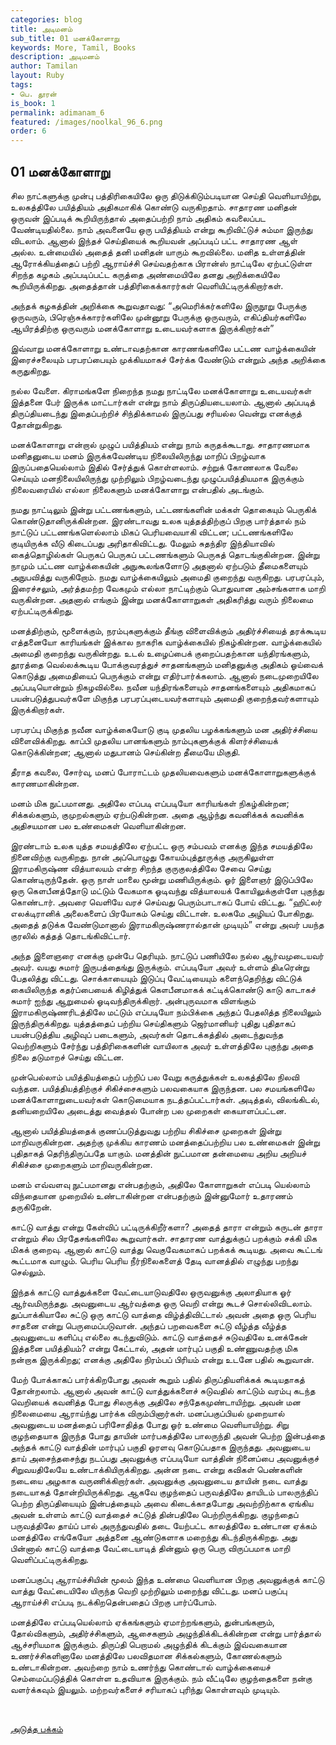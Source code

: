 ```yaml
---
categories: blog
title: அடிமனம்
sub_title: 01 மனக்கோளாறு
keywords: More, Tamil, Books
description: அடிமனம்
author: Tamilan
layout: Ruby
tags:
- பெ. தூரன்
is_book: 1
permalink: adimanam_6
featured: /images/noolkal_96_6.png
order: 6
---
```



## 01 மனக்கோளாறு

சில நாட்களுக்கு முன்பு பத்திரிகையிலே ஒரு திடுக்கிடும்படியான செய்தி வெளியாயிற்று, உலகத்திலே பயித்தியம் அதிகமாகிக் கொண்டு வருகிறதாம். சாதாரண மனிதன் ஒருவன் இப்படிக் கூறியிருந்தால் அதைப்பற்றி நாம் அதிகம் கவலைப்பட வேண்டியதில்லை. நாம் அவனையே ஒரு பயித்தியம் என்று கூறிவிட்டுச் சும்மா இருந்து விடலாம். ஆனால் இந்தச் செய்தியைக் கூறியவன் அப்படிப் பட்ட சாதாரண ஆள் அல்ல. உன்மையில் அதைத் தனி மனிதன் யாரும் கூறவில்லை. மனித உள்ளத்தின் ஆரோக்கியத்தைப் பற்றி ஆராய்ச்சி செய்வதற்காக பிரான்ஸ் நாட்டிலே ஏற்பட்டுள்ள சிறந்த கழகம் அப்படிப்பட்ட கருத்தை அண்மையிலே தனது அறிக்கையிலே கூறியிருக்கிறது. அதைத்தான் பத்திரிகைக்காரர்கள் வெளியிட்டிருக்கிறார்கள்.

அந்தக் கழகத்தின் அறிக்கை கூறுவதாவது: “அமெரிக்கர்களிலே இருநூறு பேருக்கு ஒருவரும், பிரெஞ்சுக்காரர்களிலே முன்னூறு பேருக்கு ஒருவரும், எகிப்தியர்களிலே ஆயிரத்திற்கு ஒருவரும் மனக்கோளாறு உடையவர்களாக இருக்கிறார்கள்”

இவ்வாறு மனக்கோளாறு உண்டாவதற்கான காரணங்களிலே பட்டண வாழ்க்கையின் இரைச்சலையும் பரபரப்பையும் முக்கியமாகச் சேர்க்க வேண்டும் என்றும் அந்த அறிக்கை கருதுகிறது.

நல்ல வேளை. கிராமங்களே நிறைந்த நமது நாட்டிலே மனக்கோளாறு உடையவர்கள் இத்தனை பேர் இருக்க மாட்டார்கள் என்று நாம் திருப்தியடையலாம். ஆனால் அப்படித் திருப்தியடைந்து இதைப்பற்றிச் சிந்திக்காமல் இருப்பது சரியல்ல வென்று எனக்குத் தோன்றுகிறது.

மனக்கோளாறு என்றால் முழுப் பயித்தியம் என்று நாம் கருதக்கூடாது. சாதாரணமாக மனிதனுடைய மனம் இருக்கவேண்டிய நிலையிலிருந்து மாறிப் பிறழ்வாக இருப்பதையெல்லாம் இதில் சேர்த்துக் கொள்ளலாம். சற்றுக் கோணலாக வேலை செய்யும் மனநிலையிலிருந்து முற்றிலும் பிறழ்வடைந்து முழுப்பயித்தியமாக இருக்கும் நிலைவரையில் எல்லா நிலைகளும் மனக்கோளாறு என்பதில் அடங்கும்.

நமது நாட்டிலும் இன்று பட்டணங்களும், பட்டணங்களின் மக்கள் தொகையும் பெருகிக் கொண்டுதானிருக்கின்றன. இரண்டாவது உலக யுத்தத்திற்குப் பிறகு பார்த்தால் நம் நாட்டுப் பட்டணங்களெல்லாம் மிகப் பெரியவையாகி விட்டன; பட்டணங்களிலே குடியிருக்க வீடு கிடைப்பது அரிதாகிவிட்டது. மேலும் சுதந்திர இந்தியாவில் கைத்தொழில்கள் பெருகப் பெருகப் பட்டணங்களும் பெருகத் தொடங்குகின்றன. இன்று நாமும் பட்டண வாழ்க்கையின் அநுகூலங்களோடு அதனால் ஏற்படும் தீமைகளையும் அநுபவித்து வருகிறோம். நமது வாழ்க்கையிலும் அமைதி குறைந்து வருகிறது. பரபரப்பும், இரைச்சலும், அர்த்தமற்ற வேகமும் எல்லா நாட்டிற்கும் பொதுவான அம்சங்களாக மாறி வருகின்றன. அதனால் எங்கும் இன்று மனக்கோளாறுகள் அதிகரித்து வரும் நிலைமை ஏற்பட்டிருக்கிறது.

மனத்திற்கும், மூளைக்கும், நரம்புகளுக்கும் தீங்கு விளைவிக்கும் அதிர்ச்சியைத் தரக்கூடிய எத்தனையோ காரியங்கள் இக்கால நாகரிக வாழ்க்கையில் நிகழ்கின்றன. வாழ்க்கையில் அமைதி குறைந்து வருகின்றது. உடல் உழைப்பைக் குறைப்பதற்கான யந்திரங்களும், தூரத்தை வெல்லக்கூடிய போக்குவரத்துச் சாதனங்களும் மனிதனுக்கு அதிகம் ஓய்வைக் கொடுத்து அமைதியைப் பெருக்கும் என்று எதிர்பார்க்கலாம். ஆனால் நடைமுறையிலே அப்படியொன்றும் நிகழவில்லை. நவீன யந்திரங்களையும் சாதனங்களையும் அதிகமாகப் பயன்படுத்துபவர்களே மிகுந்த பரபரப்புடையவர்களாயும் அமைதி குறைந்தவர்களாயும் இருக்கிறார்கள்.

பரபரப்பு மிகுந்த நவீன வாழ்க்கையோடு குடி முதலிய பழக்கங்களும் மன அதிர்ச்சியை விளைவிக்கிறது. காப்பி முதலிய பானங்களும் நாம்புகளுக்குக் கிளர்ச்சியைக் கொடுக்கின்றன; ஆனால் மதுபானம் செய்கின்ற தீமையே மிகுதி.

தீராத கவலை, சோர்வு, மனப் போராட்டம் முதலியவைகளும் மனக்கோளாறுகளுக்குக் காரணமாகின்றன. ﻿

மனம் மிக நுட்பமானது. அதிலே எப்படி எப்படியோ காரியங்கள் நிகழ்கின்றன; சிக்கல்களும், குமுறல்களும் ஏற்படுகின்றன. அதை ஆழ்ந்து கவனிக்கக் கவனிக்க அதிசயமான பல உண்மைகள் வெளியாகின்றன.

இரண்டாம் உலக யுத்த சமயத்திலே ஏற்பட்ட ஒரு சம்பவம் எனக்கு இந்த சமயத்திலே நினைவிற்கு வருகிறது. நான் அப்பொழுது கோயம்புத்தூருக்கு அருகிலுள்ள இராமகிருஷ்ண வித்யாலயம் என்ற சிறந்த குருகுலத்திலே சேவை செய்து கொண்டிருந்தேன். ஒரு நாள் மாலை மூன்று மணியிருக்கும். ஓர் இளைஞர் இடுப்பிலே ஒரு கெளபீனத்தோடு மட்டும் வேகமாக ஓடிவந்து வித்யாலயக் கோயிலுக்குள்ளே புகுந்து கொண்டார். அவரை வெளியே வரச் செய்வது பெரும்பாடாகப் போய் விட்டது. “ஹிட்லர் எலக்டிரானிக் அலைகளைப் பிரயோகம் செய்து விட்டான். உலகமே அழியப் போகிறது. அதைத் தடுக்க வேண்டுமானால் இராமகிருஷ்ணரால்தான் முடியும்” என்று அவர் பயந்த குரலில் கத்தத் தொடங்கிவிட்டார்.

அந்த இளைஞரை எனக்கு முன்பே தெரியும். நாட்டுப் பணியிலே நல்ல ஆர்வமுடையவர் அவர். வயது சுமார் இருபத்தைங்து இருக்கும். எப்படியோ அவர் உள்ளம் திடீரென்று பேதலித்து விட்டது. சொக்காயையும் இடுப்பு வேட்டியையும் களைந்தெறிந்து விட்டுக் கையிலிருந்த கதர்ப்பையைக் கிழித்துக் கௌபீனமாகக் கட்டிக்கொண்டு காடு காடாகச் சுமார் ஐந்து ஆறுமைல் ஓடிவந்திருக்கிறார். அன்புருவமாக விளங்கும் இராமகிருஷ்ணரிடத்திலே மட்டும் எப்படியோ நம்பிக்கை அந்தப் பேதலித்த நிலையிலும் இருந்திருக்கிறது. யுத்தத்தைப் பற்றிய செய்திகளும் ஜெர்மானியர் புதிது புதிதாகப் பயன்படுத்திய அழிவுப் படைகளும், அவர்கள் தொடக்கத்தில் அடைந்துவந்த வெற்றிகளும் சேர்ந்து பத்திரிகைகளின் வாயிலாக அவர் உள்ளத்திலே புகுந்து அதை நிலை தடுமாறச் செய்து விட்டன.

முன்பெல்லாம் பயித்தியத்தைப் பற்றிப் பல வேறு கருத்துக்கள் உலகத்திலே நிலவி வந்தன. பயித்தியத்திற்குச் சிகிச்சைகளும் பலவகையாக இருந்தன. பல சமயங்களிலே மனக்கோளாறுடையவர்கள் கொடுமையாக நடத்தப்பட்டார்கள். அடித்தல், விலங்கிடல், தனியறையிலே அடைத்து வைத்தல் போன்ற பல முறைகள் கையாளப்பட்டன.

ஆனால் பயித்தியத்தைக் குணப்படுத்துவது பற்றிய சிகிச்சை முறைகள் இன்று மாறிவருகின்றன. அதற்கு முக்கிய காரணம் மனத்தைப்பற்றிய பல உண்மைகள் இன்று புதிதாகத் தெரிந்திருப்பதே யாகும். மனத்தின் நுட்பமான தன்மையை அறிய அறியச் சிகிச்சை முறைகளும் மாறிவருகின்றன.

மனம் எவ்வளவு நுட்பமானது என்பதற்கும், அதிலே கோளாறுகள் எப்படி யெல்லாம் விந்தையான முறையில் உண்டாகின்றன என்பதற்கும் இன்னுமோர் உதாரணம் தருகிறேன்.

காட்டு வாத்து என்று கேள்விப் பட்டிருக்கிறீர்களா? அதைத் தாரா என்றும் கருடன் தாரா என்றும் சில பிரதேசங்களிலே கூறுவார்கள். சாதாரண வாத்துக்குப் பறக்கும் சக்கி மிக மிகக் குறைவு. ஆனால் காட்டு வாத்து வெகுவேகமாகப் பறக்கக் கூடியது. அவை கூட்டங் கூட்டமாக வாழும். பெரிய பெரிய நீர்நிலைகளைத் தேடி வானத்தில் எழுந்து பறந்து செல்லும்.

இந்தக் காட்டு வாத்துக்களை வேட்டையாடுவதிலே ஒருவனுக்கு அலாதியாக ஓர் ஆர்வமிருந்தது. அவனுடைய ஆர்வத்தை ஒரு வெறி என்று கூடச் சொல்லிவிடலாம். துப்பாக்கியாலே சுட்டு ஒரு காட்டு வாத்தை விழ்த்திவிட்டால் அவன் அதை ஒரு பெரிய சாதனை என்று பெருமைப்படுவான். அந்தப் பறவைகளை சுட்டு வீழ்த்த வீழ்த்த அவனுடைய களிப்பு எல்லை கடந்துவிடும். காட்டு வாத்தைச் சுடுவதிலே உனக்கேன் இத்தனை பயித்தியம்? என்று கேட்டால், அதன் மார்புப் பகுதி உண்ணுவதற்கு மிக நன்றாக இருக்கிறது; எனக்கு அதிலே நிரம்பப் பிரியம் என்று உடனே பதில் கூறுவான்.

மேற் போக்காகப் பார்க்கிறபோது அவன் கூறும் பதில் திருப்தியளிக்கக் கூடியதாகத் தோன்றலாம். ஆனால் அவன் காட்டு வாத்துக்களைச் சுடுவதில் காட்டும் வரம்பு கடந்த வெறியைக் கவனித்த போது சிலருக்கு அதிலே சந்தேகமுண்டாயிற்று. அவன் மன நிலைமையை ஆராய்ந்து பார்க்க விரும்பினார்கள். மனப்பகுப்பியல் முறையால் அவனுடைய மனத்தைப் பரிசோதித்த போது ஓர் உண்மை வெளியாயிற்று. சிறு குழந்தையாக இருந்த போது தாயின் மார்பகத்திலே பாலருந்தி அவன் பெற்ற இன்பத்தை அந்தக் காட்டு வாத்தின் மார்புப் பகுதி ஓரளவு கொடுப்பதாக இருந்தது. அவனுடைய தாய் அசைந்தசைந்து நடப்பது அவனுக்கு எப்படியோ வாத்தின் நினைப்பை அவனுக்குச் சிறுவயதிலேயே உண்டாக்கியிருக்கிறது. அன்ன நடை என்று கவிகள் பெண்களின் நடையை அழகாக வருணிக்கிறார்கள். அவனுக்கு அவனுடைய தாயின் நடை வாத்து நடையாகத் தோன்றியிருக்கிறது. ஆகவே குழந்தைப் பருவத்திலே தாயிடம் பாலருந்திப் பெற்ற திருப்தியையும் இன்பத்தையும் அவை கிடைக்காதபோது அவற்றிற்காக ஏங்கிய அவன் உள்ளம் காட்டு வாத்தைச் சுட்டுத் தின்பதிலே பெற்றிருக்கிறது. குழந்தைப் பருவத்திலே தாய்ப் பால் அருந்துவதில் தடை யேற்பட்ட காலத்திலே உண்டான ஏக்கம் மனத்திலே எங்கேயோ அத்தனை ஆண்டுகளாக மறைந்து கிடந்திருக்கிறது. அது பின்னால் காட்டு வாத்தை வேட்டையாடித் தின்னும் ஒரு பெரு விருப்பமாக மாறி வெளிப்பட்டிருக்கிறது.

மனப்பகுப்பு ஆராய்ச்சியின் மூலம் இந்த உண்மை வெளியான பிறகு அவனுக்குக் காட்டு வாத்து வேட்டையிலே யிருந்த வெறி முற்றிலும் மறைந்து விட்டது. மனப் பகுப்பு ஆராய்ச்சி எப்படி நடக்கிறதென்பதைப் பிறகு பார்ப்போம்.

மனத்திலே எப்படியெல்லாம் ஏக்கங்களும் ஏமாற்றங்களும், துன்பங்களும், தோல்விகளும், அதிர்ச்சிகளும், ஆசைகளும் அழுந்திக்கிடக்கின்றன என்று பார்த்தால் ஆச்சரியமாக இருக்கும். திருப்தி பெறாமல் அழுந்திக் கிடக்கும் இவ்வகையான உணர்ச்சிகளினாலே மனத்திலே பலவிதமான சிக்கல்களும், கோணல்களும் உண்டாகின்றன. அவற்றை நாம் உணர்ந்து கொண்டால் வாழ்க்கையைச் செம்மைப்படுத்திக் கொள்ள உதவியாக இருக்கும். நம் வீட்டிலே குழந்தைகளை நன்கு வளர்க்கவும் இயலும். மற்றவர்களைச் சரியாகப் புரிந்து கொள்ளவும் முடியும்.

﻿

[அடுத்த பக்கம்](adimanam_7)